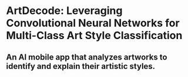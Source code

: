 # ArtDecode: Leveraging Convolutional Neural Networks for Multi-Class Art Style Classification
## An AI mobile app that analyzes artworks to identify and explain their artistic styles.
